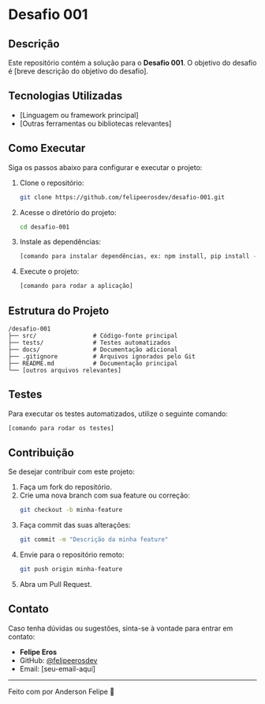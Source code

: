 # Desafio 001

## Descrição

Este repositório contém a solução para o **Desafio 001**. O objetivo do desafio é [breve descrição do objetivo do desafio].

## Tecnologias Utilizadas

- [Linguagem ou framework principal]
- [Outras ferramentas ou bibliotecas relevantes]

## Como Executar

Siga os passos abaixo para configurar e executar o projeto:

1. Clone o repositório:
   ```sh
   git clone https://github.com/felipeerosdev/desafio-001.git
   ```
2. Acesse o diretório do projeto:
   ```sh
   cd desafio-001
   ```
3. Instale as dependências:
   ```sh
   [comando para instalar dependências, ex: npm install, pip install -r requirements.txt]
   ```
4. Execute o projeto:
   ```sh
   [comando para rodar a aplicação]
   ```

## Estrutura do Projeto

```
/desafio-001
├── src/                # Código-fonte principal
├── tests/              # Testes automatizados
├── docs/               # Documentação adicional
├── .gitignore          # Arquivos ignorados pelo Git
├── README.md           # Documentação principal
└── [outros arquivos relevantes]
```

## Testes

Para executar os testes automatizados, utilize o seguinte comando:

```sh
[comando para rodar os testes]
```

## Contribuição

Se desejar contribuir com este projeto:

1. Faça um fork do repositório.
2. Crie uma nova branch com sua feature ou correção:
   ```sh
   git checkout -b minha-feature
   ```
3. Faça commit das suas alterações:
   ```sh
   git commit -m "Descrição da minha feature"
   ```
4. Envie para o repositório remoto:
   ```sh
   git push origin minha-feature
   ```
5. Abra um Pull Request.

## Contato

Caso tenha dúvidas ou sugestões, sinta-se à vontade para entrar em contato:

- **Felipe Eros**
- GitHub: [@felipeerosdev](https://github.com/felipeerosdev)
- Email: [seu-email-aqui]

---

Feito com por Anderson Felipe 🚀



